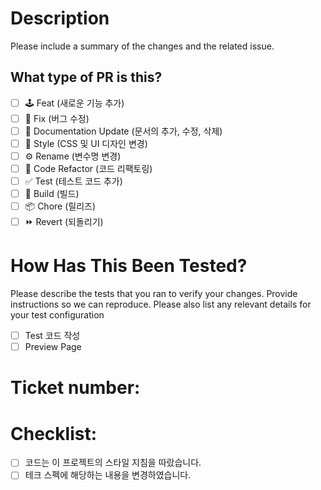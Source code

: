 # Description

Please include a summary of the changes and the related issue. 

## What type of PR is this?

- [ ] 🕹️ Feat (새로운 기능 추가) 
- [ ] 📌 Fix (버그 수정)
- [ ] 🔖 Documentation Update (문서의 추가, 수정, 삭제)
- [ ] 🎨 Style (CSS 및 UI 디자인 변경)
- [ ] ⚙️ Rename (변수명 변경)
- [ ] 🔎 Code Refactor (코드 리팩토링)
- [ ] ✅ Test (테스트 코드 추가)
- [ ] 🤖 Build (빌드)
- [ ] 📦 Chore (릴리즈)
- [ ] ⏩ Revert (되돌리기)

# How Has This Been Tested?

Please describe the tests that you ran to verify your changes. Provide instructions so we can reproduce. Please also list any relevant details for your test configuration

- [ ] Test 코드 작성
- [ ] Preview Page

# Ticket number:

# Checklist:

- [ ] 코드는 이 프로젝트의 스타일 지침을 따랐습니다.
- [ ] 테크 스펙에 해당하는 내용을 변경하였습니다.

